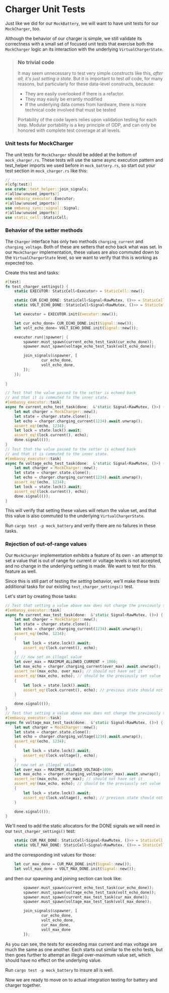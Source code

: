 # Charger Unit Tests

Just like we did for our `MockBattery`, we will want to have unit tests for our `MockCharger`, too.

Although the behavior of our charger is simple, we still validate its correctness with a small set of focused unit tests that exercise both the `MockCharger` logic an its interaction with the underlying `VirtualChargerState`.

> ### No trivial code
> It may seem unnecessary to test very simple constructs like this, _after all, it's just setting a state_.
> But it is important to test _all_ code, for many reasons, but particularly for these data-level constructs, because:
> - They are easily overlooked if there is a refactor.
> - They may easily be errantly modified
> - If the underlying data comes from hardware, there is more technical code involved that must be tested
>
> Portability of the code layers relies upon validation testing for each step.  Modular portability is a key principle of ODP, and
can only be honored with complete test coverage at all levels.

### Unit tests for MockCharger

The unit tests for `MockCharger` should be added at the bottom of `mock_charger.rs`.  These tests will use the same async execution pattern and test_helper imports we used before in `mock_battery.rs`, so start out your test section in `mock_charger.rs` like this:
```rust
// ----------------------------
#[cfg(test)]
use crate::test_helper::join_signals;
#[allow(unused_imports)]
use embassy_executor::Executor;
#[allow(unused_imports)]
use embassy_sync::signal::Signal;
#[allow(unused_imports)]
use static_cell::StaticCell;
```

### Behavior of the setter methods
The `Charger` interface has only two methods `charging_current` and `charging_voltage`.  Both of these are setters that echo back what was set.  In our `MockCharger` implementation, these values are also commuted down to the `VirtualChargerState` level, so we want to verify that this is working as expected too.

Create this test and tasks:

```rust
#[test]
fn test_charger_settings() {
    static EXECUTOR: StaticCell<Executor> = StaticCell::new();

    static CUR_ECHO_DONE: StaticCell<Signal<RawMutex, ()>> = StaticCell::new();
    static VOLT_ECHO_DONE: StaticCell<Signal<RawMutex, ()>> = StaticCell::new();

    let executor = EXECUTOR.init(Executor::new());

    let cur_echo_done= CUR_ECHO_DONE.init(Signal::new());    
    let volt_echo_done= VOLT_ECHO_DONE.init(Signal::new());    

    executor.run(|spawner| {        
        spawner.must_spawn(current_echo_test_task(cur_echo_done));
        spawner.must_spawn(voltage_echo_test_task(volt_echo_done));

        join_signals(&spawner, [
                cur_echo_done, 
                volt_echo_done,
        ]);
    });
    
}

// Test that the value passed to the setter is echoed back 
// and that it is commuted to the inner state.
#[embassy_executor::task]
async fn current_echo_test_task(done:  &'static Signal<RawMutex, ()>) {
    let mut charger = MockCharger::new();
    let state = charger.state.clone();
    let echo = charger.charging_current(1234).await.unwrap();
    assert_eq!(echo, 1234);
    let lock = state.lock().await;
    assert_eq!(lock.current(), echo);
    done.signal(());
}
// Test that the value passed to the setter is echoed back 
// and that it is commuted to the inner state.
#[embassy_executor::task]
async fn voltage_echo_test_task(done:  &'static Signal<RawMutex, ()>) {
    let mut charger = MockCharger::new();
    let state = charger.state.clone();
    let echo = charger.charging_current(1234).await.unwrap();
    assert_eq!(echo, 1234);
    let lock = state.lock().await;
    assert_eq!(lock.current(), echo);
    done.signal(());
}
```
This will verify that setting these values will return the value set, and that this value is also commuted to the underlying `VirtualChargerState`.

Run `cargo test -p mock_battery` and verify there are no failures in these tasks.

### Rejection of out-of-range values
Our `MockCharger` implementation exhibits a feature of its own - an attempt to set a value that is out of range for current or voltage levels is not accepted, and no change in the underlying setting is made.  We want to test for this feature as well.

Since this is still part of testing the _setting_ behavior, we'll make these tests additional tasks for our existing `test_charger_settings()` test.

Let's start by creating those tasks:
```rust
// Test that setting a value above max does not change the previously set value
#[embassy_executor::task]
async fn current_max_test_task(done:  &'static Signal<RawMutex, ()>) {
    let mut charger = MockCharger::new();
    let state = charger.state.clone();
    let echo = charger.charging_current(1234).await.unwrap();
    assert_eq!(echo, 1234);
    {
        let lock = state.lock().await;
        assert_eq!(lock.current(), echo);
    }
    // // now set an illegal value
    let over_max = MAXIMUM_ALLOWED_CURRENT + 1000;
    let max_echo = charger.charging_current(over_max).await.unwrap();
    assert_ne!(max_echo, over_max); // should not have set it 
    assert_eq!(max_echo, echo); // should be the previously set value
    {
        let lock = state.lock().await;
        assert_eq!(lock.current(), echo); // previous state should not have changed either.
    }

    done.signal(());
}
// Test that setting a value above max does not change the previously set value
#[embassy_executor::task]
async fn voltage_max_test_task(done:  &'static Signal<RawMutex, ()>) {
    let mut charger = MockCharger::new();
    let state = charger.state.clone();
    let echo = charger.charging_voltage(1234).await.unwrap();
    assert_eq!(echo, 1234);
    {
        let lock = state.lock().await;
        assert_eq!(lock.voltage(), echo);
    }
    // now set an illegal value
    let over_max = MAXIMUM_ALLOWED_VOLTAGE+1000;
    let max_echo = charger.charging_voltage(over_max).await.unwrap();
    assert_ne!(max_echo, over_max); // should not have set it 
    assert_eq!(max_echo, echo); // should be the previously set value
    {
        let lock = state.lock().await;
        assert_eq!(lock.voltage(), echo); // previous state should not have changed either.
    }

    done.signal(());
}
```

We'll need to add the static allocators for the DONE signals we will need in our `test_charger_settings()` test:
```rust
    static CUR_MAX_DONE: StaticCell<Signal<RawMutex, ()>> = StaticCell::new();
    static VOLT_MAX_DONE: StaticCell<Signal<RawMutex, ()>> = StaticCell::new();
```
and the corresponding init values for those:
```rust
    let cur_max_done = CUR_MAX_DONE.init(Signal::new());
    let volt_max_done = VOLT_MAX_DONE.init(Signal::new());
```
and then our spawning and joining section can look like:
```rust
        spawner.must_spawn(current_echo_test_task(cur_echo_done));
        spawner.must_spawn(voltage_echo_test_task(volt_echo_done));
        spawner.must_spawn(current_max_test_task(cur_max_done));
        spawner.must_spawn(voltage_max_test_task(volt_max_done));

        join_signals(&spawner, [
                cur_echo_done, 
                volt_echo_done,
                cur_max_done, 
                volt_max_done
        ]);
```

As you can see, the tests for exceeding max current and max voltage are much the same as one another.  Each starts out similar to the echo tests, but then goes further to attempt an illegal over-maximum value set, which should have no effect on the underlying value.

Run `cargo test -p mock_battery` to insure all is well.

Now we are ready to move on to actual integration testing for battery and charger together.





